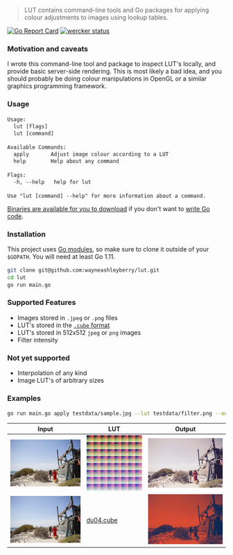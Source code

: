 > LUT contains command-line tools and Go packages for applying colour adjustments to images using lookup tables.

[![Go Report Card](https://goreportcard.com/badge/github.com/wayneashleyberry/lut)](https://goreportcard.com/report/github.com/wayneashleyberry/lut)
[![wercker status](https://app.wercker.com/status/3d33abdf103b7aba4e1b7d6283912523/s/master "wercker status")](https://app.wercker.com/project/byKey/3d33abdf103b7aba4e1b7d6283912523)

### Motivation and caveats

I wrote this command-line tool and package to inspect LUT's locally, and provide basic server-side rendering. This is most likely a bad idea, and you should probably be doing colour manipulations in OpenGL or a similar graphics programming framework.

### Usage

```
Usage:
  lut [flags]
  lut [command]

Available Commands:
  apply       Adjust image colour according to a LUT
  help        Help about any command

Flags:
  -h, --help   help for lut

Use "lut [command] --help" for more information about a command.
```

[Binaries are available for you to download](https://github.com/wayneashleyberry/lut/releases/latest) if you don't want to [write Go code](https://golang.org/doc/code.html).

### Installation

This project uses [Go modules](https://blog.golang.org/modules2019), so make sure to clone it outside of your `$GOPATH`. You will need at least Go 1.11.

```sh
git clone git@github.com:wayneashleyberry/lut.git
cd lut
go run main.go
```

### Supported Features

- Images stored in `.jpeg` or `.png` files
- LUT's stored in the [`.cube` format](https://wwwimages2.adobe.com/content/dam/acom/en/products/speedgrade/cc/pdfs/cube-lut-specification-1.0.pdf)
- LUT's stored in 512x512 `jpeg` or `png` images
- Filter intensity

### Not yet supported

- Interpolation of any kind
- Image LUT's of arbitrary sizes

### Examples

```sh
go run main.go apply testdata/sample.jpg --lut testdata/filter.png --out testdata/output.jpg
```

| Input                                                                                                     | LUT                                                                                                  | Output                                                                                            |
| --------------------------------------------------------------------------------------------------------- | ---------------------------------------------------------------------------------------------------- | ------------------------------------------------------------------------------------------------- |
| ![an unfiltered image](https://raw.githubusercontent.com/wayneashleyberry/lut/master/testdata/sample.jpg) | ![a lookup table](https://raw.githubusercontent.com/wayneashleyberry/lut/master/testdata/filter.png) | ![the result](https://raw.githubusercontent.com/wayneashleyberry/lut/master/testdata/output.jpg)  |
| ![an unfiltered image](https://raw.githubusercontent.com/wayneashleyberry/lut/master/testdata/sample.jpg) | [du04.cube](https://raw.githubusercontent.com/wayneashleyberry/lut/master/testdata/du04.cube)        | ![the result](https://raw.githubusercontent.com/wayneashleyberry/lut/master/testdata/output2.jpg) |
